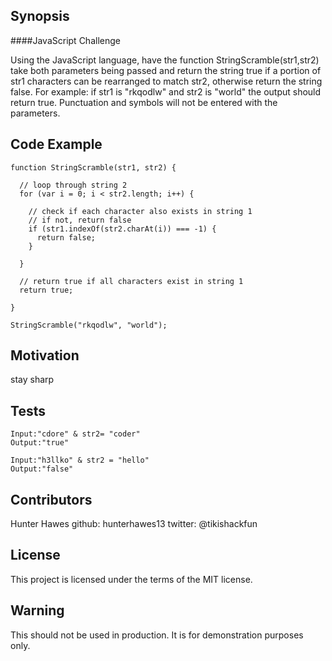## Synopsis

####JavaScript Challenge

Using the JavaScript language, have the function StringScramble(str1,str2) take both parameters being passed and return the string true if a portion of str1 characters can be rearranged to match str2, otherwise return the string false. For example: if str1 is "rkqodlw" and str2 is "world" the output should return true. Punctuation and symbols will not be entered with the parameters. 

## Code Example

```
function StringScramble(str1, str2) { 

  // loop through string 2 
  for (var i = 0; i < str2.length; i++) {
    
    // check if each character also exists in string 1
    // if not, return false
    if (str1.indexOf(str2.charAt(i)) === -1) {
      return false;
    }
    
  }
  
  // return true if all characters exist in string 1
  return true;
         
}
   
StringScramble("rkqodlw", "world");                                                               
```

## Motivation

stay sharp

## Tests
```
Input:"cdore" & str2= "coder"
Output:"true"

Input:"h3llko" & str2 = "hello"
Output:"false"
```

## Contributors

Hunter Hawes
github: hunterhawes13
twitter: @tikishackfun

## License

This project is licensed under the terms of the MIT license.

## Warning

This should not be used in production. It is for demonstration purposes only.
